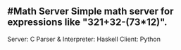 #Math Server
Simple math server for expressions like "321+32-(73\*12)".
------------------------------------------
Server: C
Parser & Interpreter: Haskell
Client: Python

